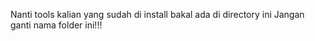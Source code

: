 Nanti tools kalian yang sudah di install bakal ada di directory ini
Jangan ganti nama folder ini!!!
